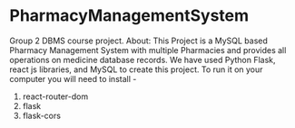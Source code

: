 # PharmacyManagementSystem
Group 2 DBMS course project.
About: 
This Project is a MySQL based Pharmacy Management System with multiple Pharmacies and provides all operations on medicine database records.
We have used Python Flask, react js libraries, and MySQL to create this project. To run it on your computer you will need to install -
1. react-router-dom
2. flask
3. flask-cors
